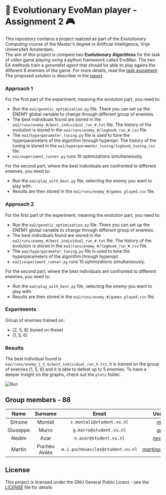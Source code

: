 # 🧬 Evolutionary EvoMan player - Assignment 2 🎮

This repository contains a project realized as part of the *Evolutionary Computing* course of the Master's degree in Artificial Intelligence, Vrije Universiteit Amsterdam.     
The aim of this project is compare two **Evolutionary Algorithms** for the task of video game playing using a python framework called EvoMan.
The two EA methods train a *generalist agent* that should be able to play agains the different 8 enemies of the game.
For more details, read the [task assigment](standard_assignment_taskII.pdf).
The proposed solution is describer in the [report](report/report.pdf).


### Approach 1

For the first part of the experiment, meaning the evolution part, you need to:
- Run the `ea1/genetic_optimization.py` file. There you can set up the ENEMY global variable to change through different group of enemies. 
- The best individuals found are stored in the `ea1/runs/enemy_#/best_individual_run_#.txt` file. The history of the evolution is stored in the `ea1/runs/enemy_#/logbook_run_#.csv` file.
- The `ea1/hyperparameter_tuning.py` file is used to tune the hyperparameters of the algorithm through hyperopt. The history of the tuning is stored in the `ea1/hyperparameter_tuning/logbook_tuning.csv` file. 
- `ea1/experiment_runner.py` runs 10 optimizations simultaneously.
  
For the second part, where the best individuals are confronted to different enemies, you need to:
- Run the `ea1/play_with_best.py` file, selecting the enemy you want to play with. 
- Results are then stored in the `ea1/runs/enemy_#/games_played.csv` file.

### Approach 2

For the first part of the experiment, meaning the evolution part, you need to:
- Run the `ea2/genetic_optimization.py` file. There you can set up the ENEMY global variable to change through different group of enemies. 
- The best individuals found are stored in the `ea2/runs/enemy_#/best_individual_run_#.txt` file. The history of the evolution is stored in the `ea1/runs/enemy_#/logbook_run_#.csv` file.
- The `ea2/hyperparameter_tuning.py` file is used to tune the hyperparameters of the algorithm through hyperopt. 
- `ea21/experiment_runner.py` runs 10 optimizations simultaneously.
  
For the second part, where the best individuals are confronted to different enemies, you need to:
- Run the `ea2/play_with_best.py` file, selecting the enemy you want to play with. 
- Results are then stored in the `ea2/runs/enemy_#/games_played.csv` file.

### Experiments
Group of enemies trained on:
- [2, 5, 8] (tuned on these)
- [1, 5, 6]

### Results
The best individual found is `ea2/runs/enemy_1_5_6/best_individual_run_5.txt`, it is trained on the group of enemies [1, 5, 6] and it is able to defeat up to 5 enemies.
To have a deeper insight on the graphs, check out the `plots` folder.

![Run](./video.gif)

## Group members - 88

|  Name     |  Surname  |     Email                              |    Username      |
| :-------: | :-------: | :------------------------------------: | :--------------: |
| Simone  | Montali     | `s.montali@student.vu.nl`       | [_montali_](https://github.com/montali)         |
| Giuseppe  | Murro     | `g.murro@student.vu.nl`       | [_gmurro_](https://github.com/gmurro)         |
| Nedim | Azar | `n.azar@student.vu.nl` | [_nedimazar_](https://github.com/nedimazar) |
| Martin | Pucheu  Avilés    | `m.i.pucheuaviles@student.vu.nl`      | [_martinpucheuaviles_](https://github.com/martinpucheuaviles) |


## License

This project is licensed under the GNU General Public Licens - see the [LICENSE](LICENSE) file for details

